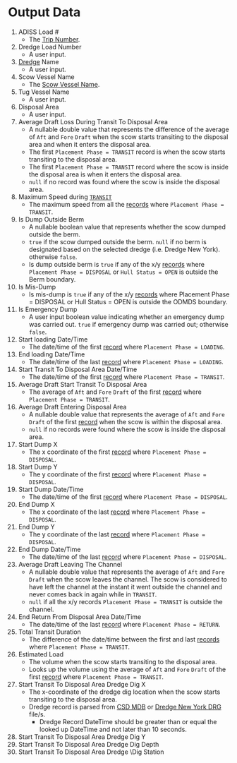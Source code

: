 # Output Data
1. ADISS Load #
    - The [Trip Number](/ExtractDataFromFile/AdissCsvFile.md).
2. Dredge Load Number
    - A user input.
3. [Dredge](Dredge.md) Name
    - A user input.
4. Scow Vessel Name
    - The [Scow Vessel Name](/ExtractDataFromFile/AdissCsvFile.md).
5. Tug Vessel Name
    - A user input.
6. Disposal Area
    - A user input.
7. Average Draft Loss During Transit To Disposal Area
    - A nullable double value that represents the difference of the average of `Aft` and `Fore` `Draft` when the scow starts transiting to the disposal area and when it enters the disposal area.  
    - The first `Placement Phase = TRANSIT` record is when the scow starts transiting to the disposal area.
    - The first `Placement Phase = TRANSIT` record where the scow is inside the disposal area is when it enters the disposal area.
    - `null` if no record was found where the scow is inside the disposal area.
8. Maximum Speed during [`TRANSIT`](PlacementPhase.md)
    - The maximum speed from all the [records](/ExtractDataFromFile/AdissCsvFile.md#records) where `Placement Phase = TRANSIT`.
9. Is Dump Outside Berm
    - A nullable boolean value that represents whether the scow dumped outside the berm.
    - `true` if the scow dumped outside the berm. `null` if no berm is designated based on the selected dredge (i.e. Dredge New York). otherwise `false`.
    - Is dump outside berm is `true` if any of the x/y [records](/ExtractDataFromFile/AdissCsvFile.md#records) where `Placement Phase = DISPOSAL` or `Hull Status = OPEN` is outside the Berm boundary.
10. Is Mis-Dump
    - Is mis-dump is `true` if any of the x/y [records](/ExtractDataFromFile/AdissCsvFile.md#records) where Placement Phase = DISPOSAL or Hull Status = OPEN is outside the ODMDS boundary.
11. Is Emergency Dump
    - A user input boolean value indicating whether an emergency dump was carried out. `true` if emergency dump was carried out; otherwise `false`.
12. Start loading Date/Time
    - The date/time of the first [record](/ExtractDataFromFile/AdissCsvFile.md#records) where `Placement Phase = LOADING`.
13. End loading Date/Time
    - The date/time of the last [record](/ExtractDataFromFile/AdissCsvFile.md#records) where `Placement Phase = LOADING`.
14. Start Transit To Disposal Area Date/Time
    - The date/time of the first [record](/ExtractDataFromFile/AdissCsvFile.md#records) where `Placement Phase = TRANSIT`.
15. Average Draft Start Transit To Disposal Area
    - The average of `Aft` and `Fore` `Draft` of the first [record](/ExtractDataFromFile/AdissCsvFile.md#records) where `Placement Phase = TRANSIT`.
16. Average Draft Entering Disposal Area
    - A nullable double value that represents the average of `Aft` and `Fore` `Draft` of the first [record](/ExtractDataFromFile/AdissCsvFile.md#records) when the scow is within the disposal area.
    - `null` if no records were found where the scow is inside the disposal area.
17. Start Dump X
    - The x coordinate of the first [record](/ExtractDataFromFile/AdissCsvFile.md#records) where `Placement Phase = DISPOSAL`.
18. Start Dump Y
    - The y coordinate of the first [record](/ExtractDataFromFile/AdissCsvFile.md#records) where `Placement Phase = DISPOSAL`.
19. Start Dump Date/Time
    -  The date/time of the first [record](/ExtractDataFromFile/AdissCsvFile.md#records) where `Placement Phase = DISPOSAL`.
20. End Dump X
    - The x coordinate of the last [record](/ExtractDataFromFile/AdissCsvFile.md#records) where `Placement Phase = DISPOSAL`.
21. End Dump Y
    - The y coordinate of the last [record](/ExtractDataFromFile/AdissCsvFile.md#records) where `Placement Phase = DISPOSAL`.
22. End Dump Date/Time
    - The date/time of the last [record](/ExtractDataFromFile/AdissCsvFile.md#records) where `Placement Phase = DISPOSAL`.
23. Average Draft Leaving The Channel
    - A nullable double value that represents the average of `Aft` and `Fore` `Draft` when the scow leaves the channel. The scow is considered to have left the channel at the instant it went outside the channel and never comes back in again while in `TRANSIT`.
    - `null` if all the x/y records `Placement Phase = TRANSIT` is outside the channel.
24. End Return From Disposal Area Date/Time
    - The date/time of the last [record](/ExtractDataFromFile/AdissCsvFile.md#records) where `Placement Phase = RETURN`.
25. Total Transit Duration
    - The difference of the date/time between the first and last [records](/ExtractDataFromFile/AdissCsvFile.md#records) where `Placement Phase = TRANSIT`. 
26. Estimated Load
    - The volume when the scow starts transiting to the disposal area.
    - Looks up the volume using the average of `Aft` and `Fore` `Draft` of the first [record](/ExtractDataFromFile/AdissCsvFile.md#records) where `Placement Phase = TRANSIT`.
27. Start Transit To Disposal Area Dredge Dig X
    - The x-coordinate of the dredge dig location when the scow starts transiting to the disposal area.
    - Dredge record is parsed from [CSD MDB](ExtractDataFromFile/CsdMdbQuerying.md) or [Dredge New York DRG](ExtractDataFromFile/DrgParsing.md) file/s.
        - Dredge Record DateTime should be greater than or equal the looked up DateTime and not later than 10 seconds.
28. Start Transit To Disposal Area Dredge Dig Y
29. Start Transit To Disposal Area Dredge Dig Depth
30. Start Transit To Disposal Area Dredge \Dig Station